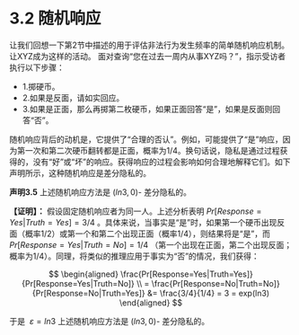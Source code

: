 # 3.2 随机响应
让我们回想一下第2节中描述的用于评估非法行为发生频率的简单随机响应机制。 让XYZ成为这样的活动。 面对查询“您在过去一周内从事XYZ吗？”，指示受访者执行以下步骤：

- 1.掷硬币。
- 2.如果是反面，请如实回应。
- 3.如果是正面，那么再掷第二枚硬币，如果正面回答“是”，如果是反面则回答“否”。

随机响应背后的动机是，它提供了“合理的否认”。例如，可能提供了“是”响应，因为第一次和第二次硬币翻转都是正面，概率为1/4。换句话说，隐私是通过过程获得的，没有“好”或“坏”的响应。获得响应的过程会影响如何合理地解释它们。如下声明所示，这种随机响应是差分隐私的。

**声明3.5** 上述随机响应方法是 $(ln3,0)$- 差分隐私的。  

**【证明】：** 假设固定随机响应者为同一人。上述分析表明 $Pr[Response=Yes|Truth=Yes]=3/4$ 。具体来说，当事实是“是”时，如果第一个硬币出现反面（概率1/2）或第一个和第二个出现正面（概率1/4），则结果将是“是”，而 $Pr[Response=Yes|Truth=No]=1/4$ （第一个出现在正面，第二个出现反面；概率为1/4）。同理，将类似的推理应用于事实为“否”的情况，我们获得：

$$
\begin{aligned}
   \frac{Pr[Response=Yes|Truth=Yes]}{Pr[Response=Yes|Truth=No]} \\
    = \frac{Pr[Response=No|Truth=No]}{Pr[Response=No|Truth=Yes]} &= \frac{3/4}{1/4} = 3 = exp(ln3) 
\end{aligned}
$$

于是 $\  \varepsilon = ln3$ 上述随机响应方法是 $(ln3,0)$- 差分隐私的。
